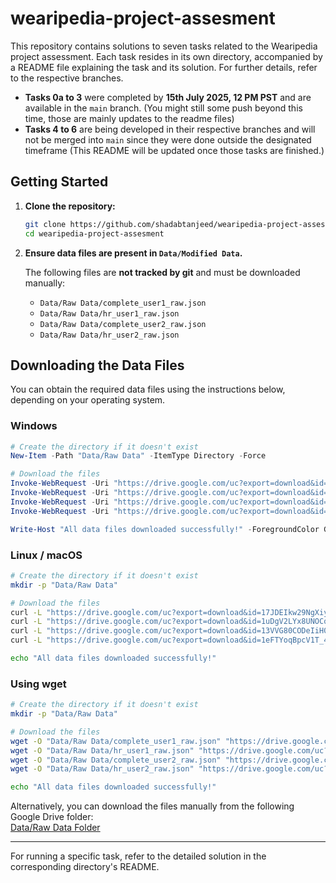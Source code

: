 # wearipedia-project-assesment

This repository contains solutions to seven tasks related to the Wearipedia project assessment. Each task resides in its own directory, accompanied by a README file explaining the task and its solution. For further details, refer to the respective branches.

- **Tasks 0a to 3** were completed by **15th July 2025, 12 PM PST** and are available in the `main` branch. (You might still some push beyond this time, those are mainly updates to the readme files)
- **Tasks 4 to 6** are being developed in their respective branches and will not be merged into `main` since they were done outside the designated timeframe (This README will be updated once those tasks are finished.)

## Getting Started

1. **Clone the repository:**
    ```sh
    git clone https://github.com/shadabtanjeed/wearipedia-project-assesment
    cd wearipedia-project-assesment
    ```

2. **Ensure data files are present in `Data/Modified Data`.**

    The following files are **not tracked by git** and must be downloaded manually:

    - `Data/Raw Data/complete_user1_raw.json`
    - `Data/Raw Data/hr_user1_raw.json`
    - `Data/Raw Data/complete_user2_raw.json`
    - `Data/Raw Data/hr_user2_raw.json`

## Downloading the Data Files

You can obtain the required data files using the instructions below, depending on your operating system.

### Windows

```powershell
# Create the directory if it doesn't exist
New-Item -Path "Data/Raw Data" -ItemType Directory -Force

# Download the files
Invoke-WebRequest -Uri "https://drive.google.com/uc?export=download&id=17JDEIkw29NgXiyFmowiQv9E68_pKWwGc" -OutFile "Data/Raw Data/complete_user1_raw.json"
Invoke-WebRequest -Uri "https://drive.google.com/uc?export=download&id=1uDgV2LYx8UNOCq-JtgbFg-PYQgUaLde2" -OutFile "Data/Raw Data/hr_user1_raw.json"
Invoke-WebRequest -Uri "https://drive.google.com/uc?export=download&id=13VVG80CODeIiH02Mw2ihuFmQWLvHeJ2h" -OutFile "Data/Raw Data/complete_user2_raw.json"
Invoke-WebRequest -Uri "https://drive.google.com/uc?export=download&id=1eFTYoqBpcV1T_4cie8qTZ-LgIsjPpLjd" -OutFile "Data/Raw Data/hr_user2_raw.json"

Write-Host "All data files downloaded successfully!" -ForegroundColor Green
```

### Linux / macOS

```bash
# Create the directory if it doesn't exist
mkdir -p "Data/Raw Data"

# Download the files
curl -L "https://drive.google.com/uc?export=download&id=17JDEIkw29NgXiyFmowiQv9E68_pKWwGc" -o "Data/Raw Data/complete_user1_raw.json"
curl -L "https://drive.google.com/uc?export=download&id=1uDgV2LYx8UNOCq-JtgbFg-PYQgUaLde2" -o "Data/Raw Data/hr_user1_raw.json"
curl -L "https://drive.google.com/uc?export=download&id=13VVG80CODeIiH02Mw2ihuFmQWLvHeJ2h" -o "Data/Raw Data/complete_user2_raw.json"
curl -L "https://drive.google.com/uc?export=download&id=1eFTYoqBpcV1T_4cie8qTZ-LgIsjPpLjd" -o "Data/Raw Data/hr_user2_raw.json"

echo "All data files downloaded successfully!"
```

### Using wget

```bash
# Create the directory if it doesn't exist
mkdir -p "Data/Raw Data"

# Download the files
wget -O "Data/Raw Data/complete_user1_raw.json" "https://drive.google.com/uc?export=download&id=17JDEIkw29NgXiyFmowiQv9E68_pKWwGc"
wget -O "Data/Raw Data/hr_user1_raw.json" "https://drive.google.com/uc?export=download&id=1uDgV2LYx8UNOCq-JtgbFg-PYQgUaLde2"
wget -O "Data/Raw Data/complete_user2_raw.json" "https://drive.google.com/uc?export=download&id=13VVG80CODeIiH02Mw2ihuFmQWLvHeJ2h"
wget -O "Data/Raw Data/hr_user2_raw.json" "https://drive.google.com/uc?export=download&id=1eFTYoqBpcV1T_4cie8qTZ-LgIsjPpLjd"

echo "All data files downloaded successfully!"
```

Alternatively, you can download the files manually from the following Google Drive folder:  
[Data/Raw Data Folder](https://drive.google.com/drive/folders/1883VBRmFepECPhCCWwYBObX7BW7li8VK?usp=drive_link)

---

For running a specific task, refer to the detailed solution in the corresponding directory's README.
